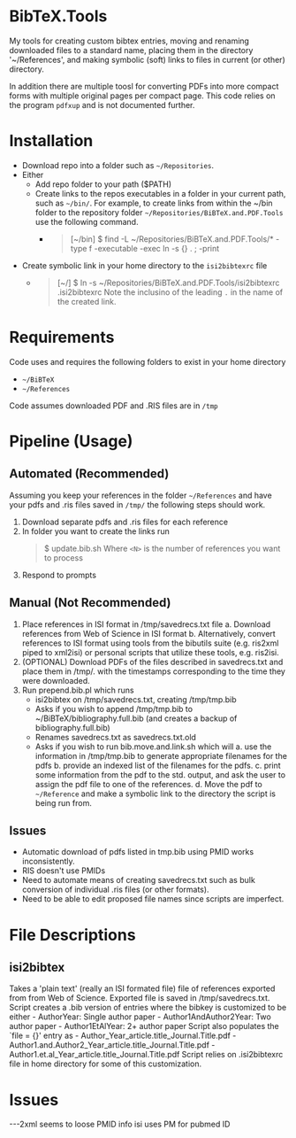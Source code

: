 # BibTeX.Tools
My tools for creating custom bibtex entries, moving and renaming downloaded files to a standard name, placing them in the directory '~/References', and making symbolic (soft) links to files in current (or other) directory.

In addition there are multiple toosl for converting PDFs into more compact forms with multiple original pages per compact page.
This code relies on the program `pdfxup` and is not documented further.


# Installation

- Download repo into a folder such as `~/Repositories`.
- Either
  - Add repo folder to your path ($PATH)
  - Create links to the repos executables in a folder in your current path, such as `~/bin/`.
    For example, to create links from within the ~/bin folder to the repository folder `~/Repositories/BiBTeX.and.PDF.Tools` use the following command.
    - > [~/bin] $ find -L ~/Repositories/BiBTeX.and.PDF.Tools/*  -type f -executable -exec ln -s {} . \; -print
- Create symbolic link in your home directory to the `isi2bibtexrc` file
  - > [~/] $ ln -s  ~/Repositories/BiBTeX.and.PDF.Tools/isi2bibtexrc .isi2bibtexrc
  Note the inclusino of the leading `.` in the name of the created link.
  

# Requirements

Code uses and requires the following folders to exist in your home directory

- `~/BiBTeX`
- `~/References`
 
Code assumes downloaded PDF and .RIS files are in `/tmp`

# Pipeline (Usage)

## Automated (Recommended)

Assuming you keep your references in the folder `~/References` and have your pdfs and .ris files saved in `/tmp/` the following steps should work.

1. Download separate pdfs and .ris files for each reference
2. In folder you want to create the links run
   > $ update.bib.sh <N>
   Where `<N>` is the number of references you want to process
3. Respond to prompts


## Manual (Not Recommended)

1. Place references in ISI format in /tmp/savedrecs.txt file
    a. Download references from Web of Science in ISI format
    b. Alternatively, convert references to ISI format using tools from the bibutils suite  (e.g. ris2xml piped to xml2isi) or personal scripts that utilize these tools, e.g. ris2isi.
1. (OPTIONAL) Download PDFs of the files described in savedrecs.txt and place them in /tmp/.  with the timestamps corresponding to the time they were downloaded.
2. Run prepend.bib.pl which runs
    - isi2bibtex on /tmp/savedrecs.txt, creating /tmp/tmp.bib
    - Asks if you wish to append /tmp/tmp.bib to ~/BiBTeX/bibliography.full.bib (and creates a backup of bibliography.full.bib)
    - Renames savedrecs.txt as savedrecs.txt.old
    - Asks if you wish to run bib.move.and.link.sh which will 
        a. use the information in /tmp/tmp.bib to generate appropriate filenames for the pdfs
        b. provide an indexed list of the filenames for the pdfs.
        c. print some information from the pdf to the std. output, and ask the user to assign the pdf file to one of the references.
        d. Move the pdf to `~/Reference` and make a symbolic link to the directory the script is being run from.


## Issues
- Automatic download of pdfs listed in tmp.bib using PMID works inconsistently.
- RIS doesn't use PMIDs
- Need to automate means of creating savedrecs.txt such as bulk conversion of individual .ris files (or other formats).
- Need to be able to edit proposed file names since scripts are imperfect.


# File Descriptions
## isi2bibtex
Takes a 'plain text' (really an ISI formated file) file of references exported from from Web of Science. 
Exported file is saved in /tmp/savedrecs.txt. 
Script creates a .bib version of entries where the bibkey is customized to be either
    - AuthorYear: Single author paper
    - Author1AndAuthor2Year: Two author paper
    - Author1EtAlYear: 2+ author paper
Script also populates the `file = {}' entry as
    - Author_Year_article.title_Journal.Title.pdf
    - Author1.and.Author2_Year_article.title_Journal.Title.pdf
    - Author1.et.al_Year_article.title_Journal.Title.pdf
Script relies on .isi2bibtexrc file in home directory for some of this customization.

# Issues
---2xml seems to loose PMID info
isi uses PM for pubmed ID

